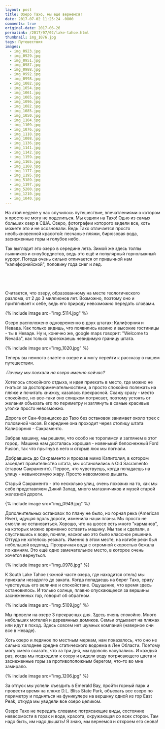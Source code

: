 ```yaml
---
layout: post
title: Озеро Тахо, мы ещё вернемся!
date: 2017-07-02 11:25:24 -0800
comments: true
original-date: 2017-06-26
permalink: /2017/07/02/lake-tahoe.html
thumbnail: img_1076.jpg
tags: Путешествия
images:
  - img_0923.jpg
  - img_0929.jpg
  - img_0951.jpg
  - img_0987.jpg
  - img_0988.jpg
  - img_0992.jpg
  - img_0998.jpg
  - img_1002.jpg
  - img_1054.jpg
  - img_1061.jpg
  - img_1065.jpg
  - img_1096.jpg
  - img_1082.jpg
  - img_1085.jpg
  - img_1050.jpg
  - img_1104.jpg
  - img_1109.jpg
  - img_1076.jpg
  - img_1118.jpg
  - img_1008.jpg
  - img_1136.jpg
  - img_1141.jpg
  - img_1142.jpg
  - img_1159.jpg
  - img_1165.jpg
  - img_1168.jpg
  - img_1177.jpg
  - img_1195.jpg
  - img_5189.jpg
  - img_1197.jpg
  - img_5200.jpg
  - img_1210.jpg
  - img_1040.jpg
---
```


На этой неделе у нас случилось путешествие, впечатлениями о котором я просто не могу не поделиться. Мы ездили на Тахо! Одно из самых больших озер в США. Озеро, фотографии которого видели все, хоть можете это и не осозновали. Ведь Тахо отличается просто необыкновенной красотой: песчаные пляжи, бирюзовая вода, заснеженные горы и голубое небо.

Так выглядит это озеро в середине лета. Зимой же здесь толпы лыжников и сноубордистов, ведь это ещё и популярный горнолыжный курорт. Погода очень сильно отличается от привычной нам "калифорнийской", половину года снег и лед. 
<!--separate--> 
 

Считается, что озеру, образованному на месте геологического разлома, от 2 до 3 миллионов лет. Возможно, поэтому оно и притягивает к себе, ведь его природу невозможно передать словами. 


{% include image src="img_5114.jpg" %}

Озеро расположено одновременно в двух штатах: Калифорния и Невада. Как только видишь, что появились казино и высокие гостиницы - ты в Неваде. Ну и, конечно же, google maps говорит: "Welcome to Nevada", как только проезжаешь невидимую границу штата. 

{% include image src="img_1020.jpg" %}


Теперь вы немного знаете о озере и я могу перейти к рассказу о нашем путешествии. 

 *Почему мы поехали на озеро именно сейчас?* 

Хотелось спокойного отдыха, и идея приехать в место, где можно не гнаться за достопримечательностями, а просто спокойно полежать на пляже и почитать книжку, казалась прекрасной. Скажу сразу - место спокойное, но все-таки оно слишком потрясает, поэтому устоять от желания объехать его по периметру и заглянуть в самые красивые уголки просто невозможно. 

Дорога от Сан-Франциско до Тахо без остановок занимает около трех с половиной часов. В середине она проходит через столицу штата Калифорния - Сакраменто.

Забрав машину, мы решили, что особо не торопимся и заглянем в этот город. 
Машина нам досталась хорошая - новенький белоснежный Ford Fusion, так что прыгнув в него и открыв люк мы погнали.

Добравшись до Сакраменто и проехав мимо Капитолия, в котором заседает правительство штата, мы остановились в Old Sacramento (старом Сакраменто). Первое, что чувствуешь, когда попадаешь на улицу - невыносимую жару. Просто невозможно дышать. 

Старый Сакраменто - это несколько улиц, очень похожих на то, как мы себе представляем Дикий Запад, много магазинчиков и музей старой железной дороги.

{% include image src="img_0949.jpg" %}

Дополнительных остановок по плану не было, но горная река (American River), идущая вдоль дороги, изменила наши планы. Мы просто не смогли не остановиться. Хорошо, что на шоссе есть много "карманов", на которых можно временно оставить машину. Мы так и сделали, а спустившись к воде, поняли, насколько это было классное решение. Оттуда не хотелось уезжать. Именно в этом месте, на изгибе реки был небольшой водопад. Прозрачная вода с огромной скоростью бежала по камням. Это ещё одно замечательное место, в которое очень хочется вернуться. 

{% include image src="img_0978.jpg" %}


К South Lake Tahoe (южной часте озера, где находится  отель) мы приехали незадолго до заката. Когда попадаешь на берег Тахо, сразу чувствуешь его величие и спокойствие. Ощущение, что время здесь остановилось. И только солнце, плавно опускающееся за вершины заснеженных гор, говорит об обратном. 

{% include image src="img_5109.jpg" %}

Мы провели на озере 3 прекрасных дня. Здесь очень спокойно. Много небольших мотелей и деревянных домиков. Семьи отдыхают на пляжах или идут в поход. Здесь совсем нет шумных компаний (наверное они все в Неваде).

Хоть озеро и ледяное по местным меркам, нам показалось, что оно не сильно холоднее средне статического водоема в Лен Области. Поэтому могу смело сказать, что за три дня, мы вдоволь накупались. И каждый раз, когда мы подходили к озеру и видели воду потрясающего цвета и заснеженные горы за противоположным берегом, что-то во мне замирало.

{% include image src="img_1206.jpg" %}

За отпуск мы успели съездить в Emerald Bay, пройти горный парк и провести время на пляже D.L. Bliss State Park, объехать все озеро по периметру и подняться на фуникулере на вершину одной из гор East Peak, откуда мы увидели все озеро целиком.

Озеро Тахо не передать словами: потрясающие виды, состояние невесомости в горах и воде, красота, окружающая со всех сторон. Там надо быть, им надо дышать! Я знаю, мы вернемся и откроем его снова!